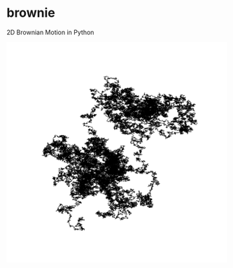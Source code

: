# brownie
2D Brownian Motion in Python

![alt text](https://github.com/314arhaam/brownie/blob/main/sample-output/Brownian-Thu-Oct-14-002852-2021.png)
